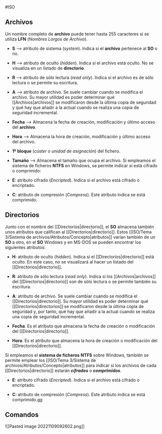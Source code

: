 #ISO

## Archivos

Un nombre completo de **archivo** puede tener hasta 255 caracteres si se utiliza **LFN** (*Nombres Largos de Archivo*).

* **S** --> atributo de sistema (*system*). Indica si el **archivo** pertenece al **SO** o no.

* **H** --> atributo de oculto (*hidden*). Indica si el archivo está oculto. No se visualiza en un listado de **directorio**.

* **R** --> atributo de sólo lectura (*read only*). Indica si el archivo es de sólo lectura o se permite su escritura.

* **A** --> atributo de archivo. Se suele cambiar cuando se modifica el archivo. Su mayor utilidad es poder determinar qué [[Archivos|archivos]] se modificaron desde la última copia de seguridad y qué hay que añadir a la actual cuando se realiza una copia de seguridad incremental.

* **Fecha** --> Almacena la fecha de creación, modificación y último acceso del **archivo**.

* **Hora** --> Almacena la hora de creación, modificación y último acceso del archivo.

* **1º bloque** (*cúster o unidad de asignación*) del fichero.

* **Tamaño** --> Almacena el tamaño que ocupa el archivo.
Si empleamos el sistema de ficheros **NTFS** en Windows, se permite indicar si está cifrado o comprimido:

- **E**: atributo cifrado (*Encripted*). Indica si el archivo está cifrado o encriptado.

- **C**: atributo de compresión (*Compress*). Este atributo indica se está comprimido.

## Directorios

Junto con el nombre del [[Directorios|directorio]], el **SO** almacena también unos atributos que califican al [[Directorios|directorio]]. Estos [[ISO/Tema 3/Sistema de archivos/Atributos/Concepto|atributos]] varían también de un **SO** a otro, en el **SO** Windows y en MS-DOS se pueden encontrar los siguientes atributos:

* **H**: atributo de oculto (*hidden*). Indica si el [[Directorios|directorio]] está oculto. En este caso, no se visualizará al hacer un listado del [[Directorios|directorio]].

* **R**: atributo de sólo lectura (*read only*). Indica si los [[Archivos|archivos]] del [[Directorios|directorio]] son de sólo lectura o se permite también su escritura.

* **A**: atributo de archivo. Se suele cambiar cuando se modifica el [[Directorios|directorio]]. Su mayor utilidad es poder determinar qué [[Directorios|directorios]] se modificaron desde la última copia de seguridad y, por tanto, qué hay que añadir a la actual cuando se realiza una copia de seguridad incremental.

* **Fecha**. Es el atributo que almacena la fecha de creación o modificación del [[Directorios|directorio]].

* **Hora**. Es el atributo que almacena la hora de creación o modificación del [[Directorios|directorio]]. 
 
Si empleamos el **sistema de ficheros** **NTFS** sobre Windows, también se permite emplear los [[ISO/Tema 3/Sistema de archivos/Atributos/Concepto|atributos]] para indicar si los archivos de cada [[Directorios|directorio]] estarán ***cifrados*** o ***comprimidos***.

- **E**: atributo cifrado (*Encripted*). Indica si el archivo está cifrado o encriptado.

- **C**: atributo de compresión (*Compress*). Este atributo indica se está comprimido.gg

## Comandos

![[Pasted image 20221109092602.png]]